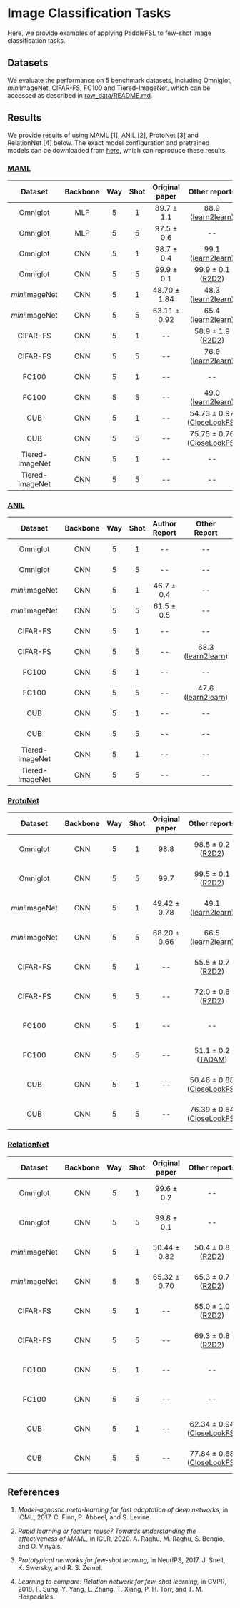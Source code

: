 # Image Classification Tasks

Here, we provide examples of applying PaddleFSL to few-shot image classification tasks. 


## Datasets

We evaluate the performance on 5 benchmark datasets, including Omniglot, *mini*ImageNet, CIFAR-FS, FC100 and Tiered-ImageNet, which can be accessed as described in [raw_data/README.md](../../raw_data/README.md).


## Results

We provide results of using MAML [1], ANIL [2], ProtoNet [3] and RelationNet [4] below. The exact model configuration and pretrained models can be downloaded from [here](https://drive.google.com/file/d/1pmCI-8cwLsadG6JOcubufrQ2d4zpK9B-/view?usp=sharing), which can reproduce these results.

### [MAML](http://proceedings.mlr.press/v70/finn17a/finn17a.pdf?source=post_page---------------------------)


|     Dataset     | Backbone | Way  | Shot  | Original paper |                        Other reports                         | Ours(first order) |
| :-------------: | :---: | :--: | :---: | :------------: | :----------------------------------------------------------: | :---------------: |
|    Omniglot     |  MLP  |  5   |   1   |   89.7 ± 1.1   |       88.9<br>([learn2learn](http://learn2learn.net/))       |   88.88 ± 2.99    |
|    Omniglot     |  MLP  |  5   |   5   |   97.5 ± 0.6   |                              --                              |   97.50 ± 0.47    |
|    Omniglot     | CNN   |  5   |   1   |   98.7 ± 0.4   |      99.1<br/>([learn2learn](http://learn2learn.net/))       |   97.13 ± 1.25    |
|    Omniglot     | CNN   |  5   |   5   |   99.9 ± 0.1   | 99.9 ± 0.1<br/>([R2D2](https://arxiv.org/pdf/1805.08136.pdf)) |   99.23 ± 0.40    |
|  *mini*ImageNet | CNN   |  5   |   1   |  48.70 ± 1.84  |      48.3<br/>([learn2learn](http://learn2learn.net/))       |   49.81 ± 1.78    |
|  *mini*ImageNet | CNN   |  5   |   5   |  63.11 ± 0.92  |      65.4<br/>([learn2learn](http://learn2learn.net/))       |   64.21 ± 1.33    |
|     CIFAR-FS    | CNN   |  5   |   1   |       --       | 58.9 ± 1.9<br/>([R2D2](https://arxiv.org/pdf/1805.08136.pdf))|   57.06 ± 3.83    |
|     CIFAR-FS    | CNN   |  5   |   5   |       --       |      76.6<br/>([learn2learn](http://learn2learn.net/))       |   72.24 ± 1.71    |
|      FC100      | CNN   |  5   |   1   |       --       |                              --                              |   37.63 ± 2.23    |
|      FC100      | CNN   |  5   |   5   |       --       |      49.0<br/>([learn2learn](http://learn2learn.net/))       |   49.14 ± 1.58    |
|      CUB        | CNN   |  5   |   1   |       --       | 54.73 ± 0.97<br/>([CloseLookFS](https://arxiv.org/pdf/1904.04232.pdf)) |   53.31 ± 1.77    |
|      CUB        | CNN   |  5   |   5   |       --       | 75.75 ± 0.76<br/>([CloseLookFS](https://arxiv.org/pdf/1904.04232.pdf)) |   69.88 ± 1.47    |
| Tiered-ImageNet | CNN   |  5   |   1   |       --       |                              --                              |   49.00 ± 3.26    |
| Tiered-ImageNet | CNN   |  5   |   5   |       --       |                              --                              |   67.56 ± 1.80    |

### [ANIL](https://openreview.net/pdf?id=rkgMkCEtPB)

|     Dataset     | Backbone  | Way  | Shot  | Author Report |                   Other Report                   | Ours(first order) |
| :-------------: | :---: | :--: | :---: | :------------: | :-----------------------------------------------: | :---------------: |
|    Omniglot     |  CNN  |  5   |   1   |       --       |                        --                         |   96.06 ± 1.00    |
|    Omniglot     |  CNN  |  5   |   5   |       --       |                        --                         |   98.74 ± 0.48    |
|  *mini*ImageNet |  CNN  |  5   |   1   |   46.7 ± 0.4   |                        --                         |   48.31 ± 2.83    |
|  *mini*ImageNet |  CNN  |  5   |   5   |   61.5 ± 0.5   |                        --                         |   62.38 ± 1.96    |
|     CIFAR-FS    |  CNN  |  5   |   1   |       --       |                        --                         |   56.19 ± 3.39    |
|     CIFAR-FS    |  CNN  |  5   |   5   |       --       | 68.3<br/>([learn2learn](http://learn2learn.net/)) |   68.60 ± 1.25    |
|      FC100      |  CNN  |  5   |   1   |       --       |                        --                         |   40.69 ± 3.32    |
|      FC100      |  CNN  |  5   |   5   |       --       | 47.6<br/>([learn2learn](http://learn2learn.net/)) |   48.01 ± 1.22    |
|      CUB        |  CNN  |  5   |   1   |       --       |                        --                         |   53.25 ± 2.18    |
|      CUB        |  CNN  |  5   |   5   |       --       |                        --                         |   69.09 ± 1.12    |
| Tiered-ImageNet |  CNN  |  5   |   1   |       --       |                        --                         |   48.38 ± 2.46    |
| Tiered-ImageNet |  CNN  |  5   |   5   |       --       |                        --                         |   65.69 ± 2.89    |

### [ProtoNet](https://papers.nips.cc/paper/6996-prototypical-networks-for-few-shot-learning.pdf)


|    Dataset    | Backbone  | Way  | Shot  | Original paper |                        Other reports                         |     Ours     |
| :-----------: | :---: | :--: | :---: | :------------: | :----------------------------------------------------------: | :----------: |
|   Omniglot    |  CNN  |  5   |   1   |      98.8      | 98.5 ± 0.2<br/>([R2D2](https://arxiv.org/pdf/1805.08136.pdf)) | 98.27 ± 0.13 |
|   Omniglot    |  CNN  |  5   |   5   |      99.7      | 99.5 ± 0.1<br/>([R2D2](https://arxiv.org/pdf/1805.08136.pdf)) | 99.37 ± 0.05 |
|*mini*ImageNet |  CNN  |  5   |   1   |  49.42 ± 0.78  |      49.1<br/>([learn2learn](http://learn2learn.net/))       | 48.85 ± 0.42 |
|*mini*ImageNet |  CNN  |  5   |   5   |  68.20 ± 0.66  |      66.5<br/>([learn2learn](http://learn2learn.net/))       | 66.87 ± 0.25 |
|    CIFAR-FS   |  CNN  |  5   |   1   |       --       | 55.5 ± 0.7<br/>([R2D2](https://arxiv.org/pdf/1805.08136.pdf)) | 55.49 ± 0.21 |
|    CIFAR-FS   |  CNN  |  5   |   5   |       --       | 72.0 ± 0.6<br/>([R2D2](https://arxiv.org/pdf/1805.08136.pdf)) | 72.10 ± 0.13 |
|     FC100     |  CNN  |  5   |   1   |       --       |                              --                              | 35.90 ± 0.24 |
|     FC100     |  CNN  |  5   |   5   |       --       | 51.1 ± 0.2<br/>([TADAM](https://arxiv.org/pdf/1805.10123.pdf)﻿) | 49.26 ± 0.25 |
|     CUB   |  CNN  |  5   |   1   |       --       | 50.46 ± 0.88<br/>([CloseLookFS](https://arxiv.org/pdf/1904.04232.pdf)) | 51.31 ± 0.48 |
|     CUB   |  CNN  |  5   |   5   |       --       | 76.39 ± 0.64<br/>([CloseLookFS](https://arxiv.org/pdf/1904.04232.pdf)) | 70.14 ± 0.19 |

### [RelationNet](http://openaccess.thecvf.com/content_cvpr_2018/papers/Sung_Learning_to_Compare_CVPR_2018_paper.pdf)

|    Dataset    | Backbone  | Way  | Shot  | Original paper |                        Other reports                         |     Ours     |
| :-----------: | :---: | :--: | :---: | :------------: | :----------------------------------------------------------: | :----------: |
|   Omniglot    |  CNN  |  5   |   1   |   99.6 ± 0.2   |                              --                              | 98.02 ± 0.09 |
|   Omniglot    |  CNN  |  5   |   5   |   99.8 ± 0.1   |                              --                              | 99.25 ± 0.05 |
|*mini*ImageNet |  CNN  |  5   |   1   |  50.44 ± 0.82  | 50.4 ± 0.8<br/>([R2D2](https://arxiv.org/pdf/1805.08136.pdf)) | 50.18 ± 0.46 |
|*mini*ImageNet |  CNN  |  5   |   5   |  65.32 ± 0.70  | 65.3 ± 0.7<br/>([R2D2](https://arxiv.org/pdf/1805.08136.pdf)) | 65.34 ± 0.41 |
|    CIFAR-FS   |  CNN  |  5   |   1   |       --       | 55.0 ± 1.0<br/>([R2D2](https://arxiv.org/pdf/1805.08136.pdf)) | 55.84 ± 0.37 |
|    CIFAR-FS   |  CNN  |  5   |   5   |       --       | 69.3 ± 0.8<br/>([R2D2](https://arxiv.org/pdf/1805.08136.pdf)) | 69.57 ± 0.30 |
|     FC100     |  CNN  |  5   |   1   |       --       |                              --                              | 35.80 ± 0.18 |
|     FC100     |  CNN  |  5   |   5   |       --       |                              --                              | 47.80 ± 0.24 |
|     CUB   |  CNN  |  5   |   1   |       --       | 62.34 ± 0.94<br/>([CloseLookFS](https://arxiv.org/pdf/1904.04232.pdf)) | 57.40 ± 0.36 |
|     CUB   |  CNN  |  5   |   5   |       --       | 77.84 ± 0.68<br/>([CloseLookFS](https://arxiv.org/pdf/1904.04232.pdf)) | 72.09 ± 0.31 |


## References

1. *Model-agnostic meta-learning for fast adaptation of deep networks,* in ICML, 2017.
C. Finn, P. Abbeel, and S. Levine.

1. *Rapid learning or feature reuse? Towards understanding the effectiveness of MAML,* in ICLR, 2020.
A. Raghu, M. Raghu, S. Bengio, and O. Vinyals.

1. *Prototypical networks for few-shot learning,* in NeurIPS, 2017.
J. Snell, K. Swersky, and R. S. Zemel.

1. *Learning to compare: Relation network for few-shot learning,* in CVPR, 2018.
F. Sung, Y. Yang, L. Zhang, T. Xiang, P. H. Torr, and T. M. Hospedales.